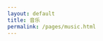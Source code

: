 ```yaml
---
layout: default
title: 音乐
permalink: /pages/music.html
---
```





<div id="player5" class="aplayer" ></div>


<script type="text/javascript" src="{{ "/assets/js/mp3/APlayer.min.js" | prepend: site.baseurl }}"></script>
<script type="text/javascript">
	var ap5 = new APlayer({
	element: document.getElementById('player5'),
	narrow: false,
	autoplay: false,
	showlrc: 3,
	mutex: true,
	theme: '#ad7a86',
	mode: 'random',
	listmaxheight: '69px',
	music: [
		{
			title: 'あっちゅ～ま青春!',
			author: '七森中☆ごらく部',
			url: 'http://devtest.qiniudn.com/あっちゅ～ま青春!.mp3',
			pic: 'http://devtest.qiniudn.com/あっちゅ～ま青春!.jpg',
			lrc: '{{site.baseurl}}/assets/mp3/qingchun.lrc'
		},
		{
			title: 'secret base~君がくれたもの~',
			author: '茅野愛衣',
			url: 'http://devtest.qiniudn.com/secret base~.mp3',
			pic: 'http://devtest.qiniudn.com/secret base~.jpg',
			lrc: '{{site.baseurl}}/assets/mp3/jun.lrc'
		},
		{
			title: '回レ！雪月花',
			author: '小倉唯',
			url: 'http://devtest.qiniudn.com/回レ！雪月花.mp3',
			pic: 'http://devtest.qiniudn.com/回レ！雪月花.jpg',
			lrc: '{{site.baseurl}}/assets/mp3/xueyuehua.lrc'
		}
		,
		{
			title: '飘雪',
			author: '陈慧娴',
			url: '{{site.baseurl}}/assets/mp3/chenhuixian_piaoxue.mp3',
			pic: '{{site.baseurl}}/assets/mp3/chenhuixian_piaoxue.png',
			lrc: '{{site.baseurl}}/assets/mp3/chenhuixian_piaoxue.lrc'
		}
	]
});
</script>